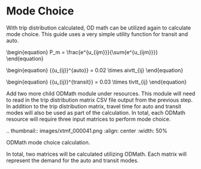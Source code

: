 # Mode Choice

With trip distribution calculated, OD math can be utilized again to calculate mode choice. This guide uses a very simple utility function for transit and auto.

\begin{equation}
P_m = \frac{e^{u_{ijm}}}{\sum{e^{u_{ijm}}}}
\end{equation}

\begin{equation}
{{u_{ij}}^{auto}} = 0.02 \times aivtt_{ij}
\end{equation}

\begin{equation}
{{u_{ij}}^{transit}} = 0.03 \times tivtt_{ij}
\end{equation}

Add two more child ODMath module under resources. This module will need to read in the trip distribution matrix CSV file output from the previous step. In addition to the trip distribution matrix, travel time for auto and transit modes will also be used as part of the calculation. In total, each ODMath resource will require three input matrices to perform mode choice.

.. thumbnail:: images/xtmf_000041.png
   :align: center
   :width: 50%

   ODMath mode choice calculation.

In total, two matrices will be calculated utilizing ODMath. Each matrix will represent the demand for the auto and transit modes.
